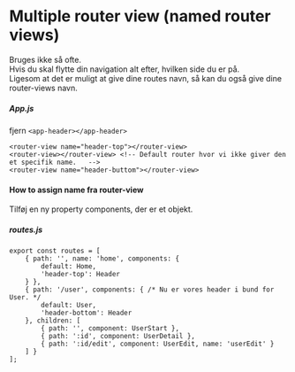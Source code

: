 # Multiple router view (named router views)
Bruges ikke så ofte.  
Hvis du skal flytte din navigation alt efter, hvilken side du er på.  
Ligesom at det er muligt at give dine routes navn, så kan du også give dine router-views navn.  
##### App.js 
fjern ```<app-header></app-header>```  
```
<router-view name="header-top"></router-view>
<router-view></router-view> <!-- Default router hvor vi ikke giver den et specifik name.   -->
<router-view name="header-buttom"></router-view>
```
#### How to assign name fra router-view
Tilføj en ny property components, der er et objekt.  
##### routes.js
```
export const routes = [
    { path: '', name: 'home', components: {
        default: Home,
        'header-top': Header
    } },
    { path: '/user', components: { /* Nu er vores header i bund for User. */
        default: User,
        'header-bottom': Header
    }, children: [
        { path: '', component: UserStart },
        { path: ':id', component: UserDetail },
        { path: ':id/edit', component: UserEdit, name: 'userEdit' }
    ] }
];
```

